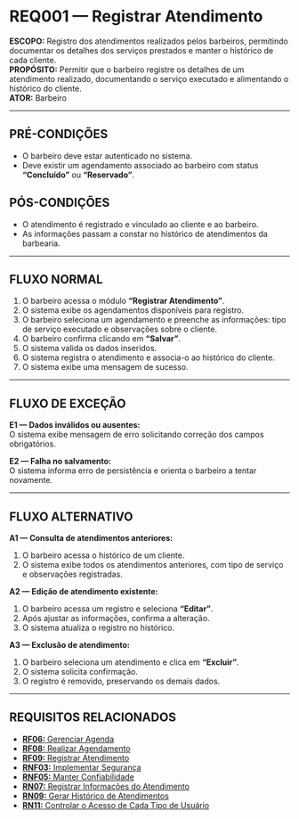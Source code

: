# REQ001 — Registrar Atendimento

**ESCOPO:** Registro dos atendimentos realizados pelos barbeiros, permitindo documentar os detalhes dos serviços prestados e manter o histórico de cada cliente.  
**PROPÓSITO:** Permitir que o barbeiro registre os detalhes de um atendimento realizado, documentando o serviço executado e alimentando o histórico do cliente.  
**ATOR:** Barbeiro  

---

## PRÉ-CONDIÇÕES
- O barbeiro deve estar autenticado no sistema.  
- Deve existir um agendamento associado ao barbeiro com status **“Concluído”** ou **“Reservado”**.  

## PÓS-CONDIÇÕES
- O atendimento é registrado e vinculado ao cliente e ao barbeiro.  
- As informações passam a constar no histórico de atendimentos da barbearia.  

---

## FLUXO NORMAL
1. O barbeiro acessa o módulo **“Registrar Atendimento”**.  
2. O sistema exibe os agendamentos disponíveis para registro.  
3. O barbeiro seleciona um agendamento e preenche as informações: tipo de serviço executado e observações sobre o cliente.  
4. O barbeiro confirma clicando em **“Salvar”**.  
5. O sistema valida os dados inseridos.  
6. O sistema registra o atendimento e associa-o ao histórico do cliente.  
7. O sistema exibe uma mensagem de sucesso.  

---

## FLUXO DE EXCEÇÃO
**E1 — Dados inválidos ou ausentes:**  
  O sistema exibe mensagem de erro solicitando correção dos campos obrigatórios.  

**E2 — Falha no salvamento:**  
  O sistema informa erro de persistência e orienta o barbeiro a tentar novamente.  

---

## FLUXO ALTERNATIVO
**A1 — Consulta de atendimentos anteriores:**  
  1. O barbeiro acessa o histórico de um cliente.  
  2. O sistema exibe todos os atendimentos anteriores, com tipo de serviço e observações registradas.  

**A2 — Edição de atendimento existente:**  
  1. O barbeiro acessa um registro e seleciona **“Editar”**.  
  2. Após ajustar as informações, confirma a alteração.  
  3. O sistema atualiza o registro no histórico.  

**A3 — Exclusão de atendimento:**  
  1. O barbeiro seleciona um atendimento e clica em **“Excluir”**.  
  2. O sistema solicita confirmação.  
  3. O registro é removido, preservando os demais dados.  

---

## REQUISITOS RELACIONADOS
- [**RF06:** Gerenciar Agenda](https://github.com/jvsouza02/sistema-corporativo-tads6v/blob/main/documentacao/documento_de_requisitos.md#51-requisitos-funcionais)  
- [**RF08:** Realizar Agendamento](https://github.com/jvsouza02/sistema-corporativo-tads6v/blob/main/documentacao/documento_de_requisitos.md#51-requisitos-funcionais)  
- [**RF09:** Registrar Atendimento](https://github.com/jvsouza02/sistema-corporativo-tads6v/blob/main/documentacao/documento_de_requisitos.md#51-requisitos-funcionais)  
- [**RNF03:** Implementar Segurança](https://github.com/jvsouza02/sistema-corporativo-tads6v/blob/main/documentacao/documento_de_requisitos.md#52-requisitos-n%C3%A3o-funcionais)  
- [**RNF05:** Manter Confiabilidade](https://github.com/jvsouza02/sistema-corporativo-tads6v/blob/main/documentacao/documento_de_requisitos.md#52-requisitos-n%C3%A3o-funcionais)  
- [**RN07:** Registrar Informações do Atendimento](https://github.com/jvsouza02/sistema-corporativo-tads6v/blob/main/documentacao/documento_de_requisitos.md#53-regras-de-neg%C3%B3cio)  
- [**RN09:** Gerar Histórico de Atendimentos](https://github.com/jvsouza02/sistema-corporativo-tads6v/blob/main/documentacao/documento_de_requisitos.md#53-regras-de-neg%C3%B3cio)  
- [**RN11:** Controlar o Acesso de Cada Tipo de Usuário](https://github.com/jvsouza02/sistema-corporativo-tads6v/blob/main/documentacao/documento_de_requisitos.md#53-regras-de-neg%C3%B3cio)  
